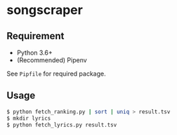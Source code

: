 # songscraper

## Requirement
- Python 3.6+
- (Recommended) Pipenv

See `Pipfile` for required package.

## Usage

```sh
$ python fetch_ranking.py | sort | uniq > result.tsv
$ mkdir lyrics
$ python fetch_lyrics.py result.tsv
```
